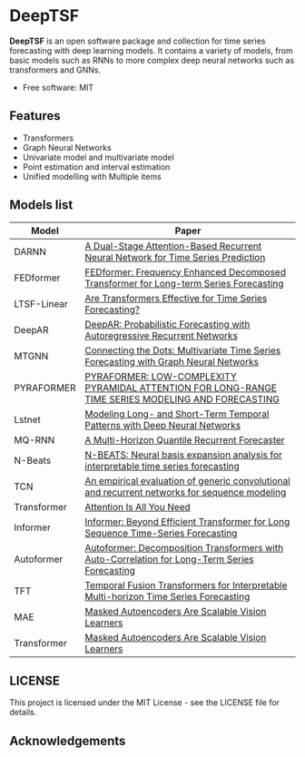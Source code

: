 # DeepTSF

**DeepTSF** is an open software package and collection for time series forecasting with deep learning models.
It contains a variety of models, from basic models such as RNNs to more complex deep neural networks such as transformers and GNNs.

* Free software: MIT

## Features

- Transformers
- Graph Neural Networks
- Univariate model and multivariate model
- Point estimation and interval estimation
- Unified modelling with Multiple items


## Models list

| Model        |        Paper                            |
|--------------|-----------------------------------------|
| DARNN      |   [A Dual-Stage Attention-Based Recurrent Neural Network for Time Series Prediction](https://arxiv.org/pdf/1704.02971.pdf)                                      |
| FEDformer      |   [FEDformer: Frequency Enhanced Decomposed Transformer for Long-term Series Forecasting](https://arxiv.org/pdf/2201.12740.pdf)                                      |
| LTSF-Linear      |   [Are Transformers Effective for Time Series Forecasting?](https://arxiv.org/pdf/2205.13504.pdf)                                      |
| DeepAR       |[DeepAR: Probabilistic Forecasting with Autoregressive Recurrent Networks](https://arxiv.org/abs/1704.04110)                                         |
| MTGNN       |[Connecting the Dots: Multivariate Time Series Forecasting with Graph Neural Networks](https://arxiv.org/pdf/2005.11650.pdf)                                         |
| PYRAFORMER       |[PYRAFORMER: LOW-COMPLEXITY PYRAMIDAL ATTENTION FOR LONG-RANGE TIME SERIES MODELING AND FORECASTING](https://openreview.net/pdf?id=0EXmFzUn5I)                                         |
| Lstnet       |[Modeling Long- and Short-Term Temporal Patterns with Deep Neural Networks](https://arxiv.org/pdf/1703.07015.pdf)                                         |
| MQ-RNN       |  [A Multi-Horizon Quantile Recurrent Forecaster](https://arxiv.org/pdf/1711.11053.pdf)                                       |
| N-Beats      | [N-BEATS: Neural basis expansion analysis for interpretable time series forecasting](https://arxiv.org/abs/1905.10437)                                |
| TCN          |  [An empirical evaluation of generic convolutional and recurrent networks for sequence modeling](https://arxiv.org.1803.01271)                                     |
| Transformer  |    [Attention Is All You Need](https://arxiv.org/abs/1706.03762)                                     |
| Informer     |[Informer: Beyond Efficient Transformer for Long Sequence Time-Series Forecasting](https://arxiv.org/abs/2012.07436)                                         |
| Autoformer   | [Autoformer: Decomposition Transformers with Auto-Correlation for Long-Term Series Forecasting](https://arxiv.org/abs/2106.13008)                                        |
| TFT          | [Temporal Fusion Transformers for Interpretable Multi-horizon Time Series Forecasting](https://arxiv.org/pdf/1912.09363.pdf)                                        |
| MAE          |  [Masked Autoencoders Are Scalable Vision Learners](https://arxiv.org/pdf/2111.06377.pdf)                                       |
| Transformer          |  [Masked Autoencoders Are Scalable Vision Learners](https://arxiv.org/pdf/2111.06377.pdf)                                       |

## LICENSE

This project is licensed under the MIT License - see the LICENSE file for details.

## Acknowledgements


